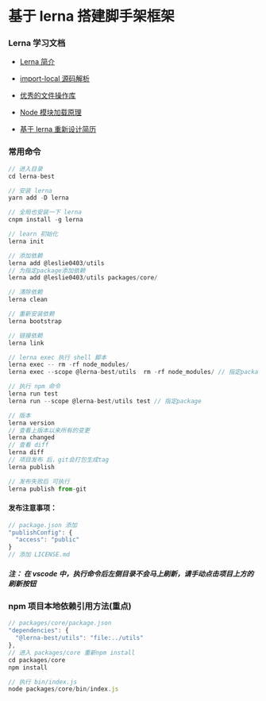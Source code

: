 # 基于 lerna 搭建脚手架框架

### Lerna 学习文档

- [Lerna 简介](https://github.com/luozyiii/learn-cli/blob/main/lerna-best/01-lerna.md)

- [import-local 源码解析](https://github.com/luozyiii/learn-cli/blob/main/lerna-best/03-import-local%E6%BA%90%E7%A0%81%E8%A7%A3%E6%9E%90.md)

- [优秀的文件操作库](https://github.com/luozyiii/learn-cli/blob/main/lerna-best/04-%E4%BC%98%E7%A7%80%E7%9A%84%E6%96%87%E4%BB%B6%E6%93%8D%E4%BD%9C%E5%BA%93.md)

- [Node 模块加载原理](https://github.com/luozyiii/learn-cli/blob/main/lerna-best/05-Node%E6%A8%A1%E5%9D%97%E5%8A%A0%E8%BD%BD.md)

- [基于 lerna 重新设计简历](https://github.com/luozyiii/learn-cli/blob/main/lerna-best/06-%E5%9F%BA%E4%BA%8Elerna%E9%87%8D%E6%96%B0%E8%AE%BE%E8%AE%A1%E7%AE%80%E5%8E%86.md)

### 常用命令

```javascript
// 进入目录
cd lerna-best

// 安装 lerna
yarn add -D lerna

// 全局也安装一下 lerna
cnpm install -g lerna

// learn 初始化
lerna init

// 添加依赖
lerna add @leslie0403/utils
// 为指定package添加依赖
lerna add @leslie0403/utils packages/core/

// 清除依赖
lerna clean

// 重新安装依赖
lerna bootstrap

// 链接依赖
lerna link

// lerna exec 执行 shell 脚本
lerna exec -- rm -rf node_modules/
lerna exec --scope @lerna-best/utils  rm -rf node_modules/ // 指定package

// 执行 npm 命令
lerna run test
lerna run --scope @lerna-best/utils test // 指定package

// 版本
lerna version
// 查看上版本以来所有的变更
lerna changed
// 查看 diff
lerna diff
// 项目发布 后，git会打包生成tag
lerna publish

// 发布失败后 可执行
lerna publish from-git
```

#### 发布注意事项：

```javascript
// package.json 添加
"publishConfig": {
  "access": "public"
}
// 添加 LICENSE.md
```

##### 注： 在 vscode 中，执行命令后左侧目录不会马上刷新，请手动点击项目上方的刷新按钮

### npm 项目本地依赖引用方法(重点)

```javascript
// packages/core/package.json
"dependencies": {
  "@lerna-best/utils": "file:../utils"
},
// 进入 packages/core 重新npm install
cd packages/core
npm install

// 执行 bin/index.js
node packages/core/bin/index.js
```
